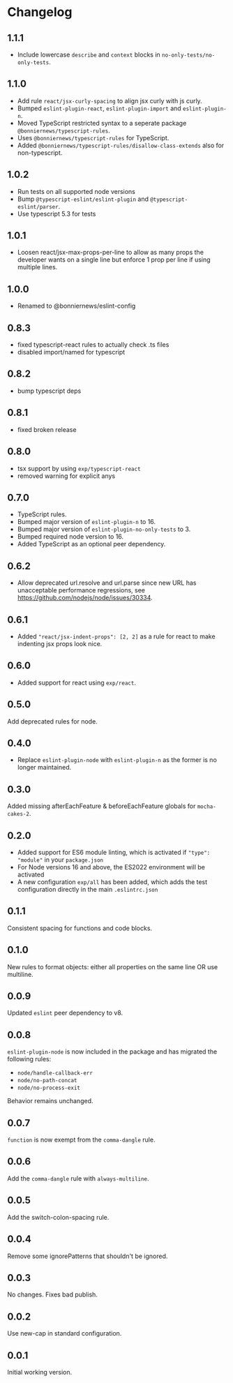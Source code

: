 # Changelog

## 1.1.1

- Include lowercase `describe` and `context` blocks in `no-only-tests/no-only-tests`.

## 1.1.0

- Add rule `react/jsx-curly-spacing` to align jsx curly with js curly.
- Bumped `eslint-plugin-react`, `eslint-plugin-import` and `eslint-plugin-n`.
- Moved TypeScript restricted syntax to a seperate package `@bonniernews/typescript-rules`.
- Uses `@bonniernews/typescript-rules` for TypeScript.
- Added `@bonniernews/typescript-rules/disallow-class-extends` also for non-typescript.

## 1.0.2

- Run tests on all supported node versions
- Bump `@typescript-eslint/eslint-plugin` and `@typescript-eslint/parser`.
- Use typescript 5.3 for tests

## 1.0.1

- Loosen react/jsx-max-props-per-line to allow as many props the developer wants on
  a single line but enforce 1 prop per line if using multiple lines.

## 1.0.0

- Renamed to @bonniernews/eslint-config

## 0.8.3

- fixed typescript-react rules to actually check .ts files
- disabled import/named for typescript

## 0.8.2

- bump typescript deps

## 0.8.1

- fixed broken release

## 0.8.0

- tsx support by using `exp/typescript-react`
- removed warning for explicit anys

## 0.7.0

- TypeScript rules.
- Bumped major version of `eslint-plugin-n` to 16.
- Bumped major version of `eslint-plugin-no-only-tests` to 3.
- Bumped required node version to 16.
- Added TypeScript as an optional peer dependency.

## 0.6.2

- Allow deprecated url.resolve and url.parse since new URL has unacceptable performance regressions, see <https://github.com/nodejs/node/issues/30334>.

## 0.6.1

- Added `"react/jsx-indent-props": [2, 2]` as a rule for react to make indenting jsx props look nice.

## 0.6.0

- Added support for react using `exp/react`.

## 0.5.0

Add deprecated rules for node.

## 0.4.0

- Replace `eslint-plugin-node` with `eslint-plugin-n` as the former is no longer maintained.

## 0.3.0

Added missing afterEachFeature & beforeEachFeature globals for `mocha-cakes-2`.

## 0.2.0

- Added support for ES6 module linting, which is activated if `"type": "module"` in your `package.json`
- For Node versions 16 and above, the ES2022 environment will be activated
- A new configuration `exp/all` has been added, which adds the test configuration directly in the main `.eslintrc.json`

## 0.1.1

Consistent spacing for functions and code blocks.

## 0.1.0

New rules to format objects: either all properties on the same line OR use multiline.

## 0.0.9

Updated `eslint` peer dependency to v8.

## 0.0.8

`eslint-plugin-node` is now included in the package and has migrated the following rules:

- `node/handle-callback-err`
- `node/no-path-concat`
- `node/no-process-exit`

Behavior remains unchanged.

## 0.0.7

`function` is now exempt from the `comma-dangle` rule.

## 0.0.6

Add the `comma-dangle` rule with `always-multiline`.

## 0.0.5

Add the switch-colon-spacing rule.

## 0.0.4

Remove some ignorePatterns that shouldn't be ignored.

## 0.0.3

No changes. Fixes bad publish.

## 0.0.2

Use new-cap in standard configuration.

## 0.0.1

Initial working version.
